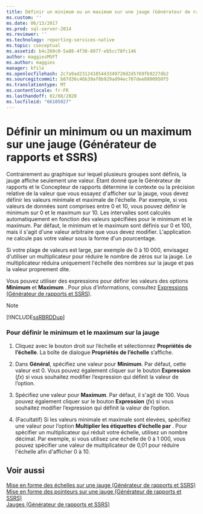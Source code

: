 ```yaml
---
title: Définir un minimum ou un maximum sur une jauge (Générateur de rapports et SSRS) | Microsoft Docs
ms.custom: ''
ms.date: 06/13/2017
ms.prod: sql-server-2014
ms.reviewer: ''
ms.technology: reporting-services-native
ms.topic: conceptual
ms.assetid: b4c260c0-5a88-4f30-8977-eb5cc78fc146
author: maggiesMSFT
ms.author: maggies
manager: kfile
ms.openlocfilehash: 2c7a9ad23124105443349720d2d5769fb9227db2
ms.sourcegitcommit: b87d36c46b39af8b929ad94ec707dee8800950f5
ms.translationtype: MT
ms.contentlocale: fr-FR
ms.lasthandoff: 02/08/2020
ms.locfileid: "66105027"
---
```

# <a name="set-a-minimum-or-maximum-on-a-gauge-report-builder-and-ssrs"></a>Définir un minimum ou un maximum sur une jauge (Générateur de rapports et SSRS)
  Contrairement au graphique sur lequel plusieurs groupes sont définis, la jauge affiche seulement une valeur. Étant donné que le Générateur de rapports et le Concepteur de rapports détermine le contexte ou la précision relative de la valeur que vous essayez d'afficher sur la jauge, vous devez définir les valeurs minimale et maximale de l'échelle. Par exemple, si vos valeurs de données sont comprises entre 0 et 10, vous pouvez définir le minimum sur 0 et le maximum sur 10. Les intervalles sont calculés automatiquement en fonction des valeurs spécifiées pour le minimum et le maximum. Par défaut, le minimum et le maximum sont définis sur 0 et 100, mais il s'agit d'une valeur arbitraire que vous devez modifier. L'application ne calcule pas votre valeur sous la forme d'un pourcentage.  
  
 Si votre plage de valeurs est large, par exemple de 0 à 10 000, envisagez d'utiliser un multiplicateur pour réduire le nombre de zéros sur la jauge. Le multiplicateur réduira uniquement l'échelle des nombres sur la jauge et pas la valeur proprement dite.  
  
 Vous pouvez utiliser des expressions pour définir les valeurs des options **Minimum** et **Maximum** . Pour plus d’informations, consultez [Expressions &#40;Générateur de rapports et SSRS&#41;](expressions-report-builder-and-ssrs.md).  
  
> [!NOTE]  
>  [!INCLUDE[ssRBRDDup](../../includes/ssrbrddup-md.md)]  
  
### <a name="to-set-the-minimum-and-maximum-on-the-gauge"></a>Pour définir le minimum et le maximum sur la jauge  
  
1.  Cliquez avec le bouton droit sur l’échelle et sélectionnez **Propriétés de l’échelle**. La boîte de dialogue **Propriétés de l’échelle** s’affiche.  
  
2.  Dans **Général**, spécifiez une valeur pour **Minimum**. Par défaut, cette valeur est 0. Vous pouvez également cliquer sur le bouton **Expression** (*fx*) si vous souhaitez modifier l’expression qui définit la valeur de l’option.  
  
3.  Spécifiez une valeur pour **Maximum**. Par défaut, il s'agit de 100. Vous pouvez également cliquer sur le bouton **Expression** (*fx*) si vous souhaitez modifier l’expression qui définit la valeur de l’option.  
  
4.  (Facultatif) Si les valeurs minimale et maximale sont élevées, spécifiez une valeur pour l’option **Multiplier les étiquettes d’échelle par** . Pour spécifier un multiplicateur qui réduit votre échelle, utilisez un nombre décimal. Par exemple, si vous utilisez une échelle de 0 à 1 000, vous pouvez spécifier une valeur de multiplicateur de 0,01 pour réduire l'échelle afin d'afficher 0 à 10.  
  
## <a name="see-also"></a>Voir aussi  
 [Mise en forme des échelles sur une jauge &#40;Générateur de rapports et SSRS&#41;](formatting-scales-on-a-gauge-report-builder-and-ssrs.md)   
 [Mise en forme des pointeurs sur une jauge &#40;Générateur de rapports et SSRS&#41;](formatting-pointers-on-a-gauge-report-builder-and-ssrs.md)   
 [Jauges &#40;Générateur de rapports et SSRS&#41;](gauges-report-builder-and-ssrs.md)  
  
  
